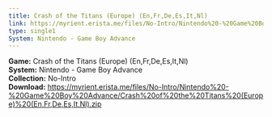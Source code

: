 ```yaml
---
title: Crash of the Titans (Europe) (En,Fr,De,Es,It,Nl)
link: https://myrient.erista.me/files/No-Intro/Nintendo%20-%20Game%20Boy%20Advance/Crash%20of%20the%20Titans%20(Europe)%20(En,Fr,De,Es,It,Nl).zip
type: single1
System: Nintendo - Game Boy Advance
---
```

<b>Game:</b> Crash of the Titans (Europe) (En,Fr,De,Es,It,Nl)<br>
<b>System:</b> Nintendo - Game Boy Advance<br>
<b>Collection:</b> No-Intro<br>
<b>Download:</b> https://myrient.erista.me/files/No-Intro/Nintendo%20-%20Game%20Boy%20Advance/Crash%20of%20the%20Titans%20(Europe)%20(En,Fr,De,Es,It,Nl).zip